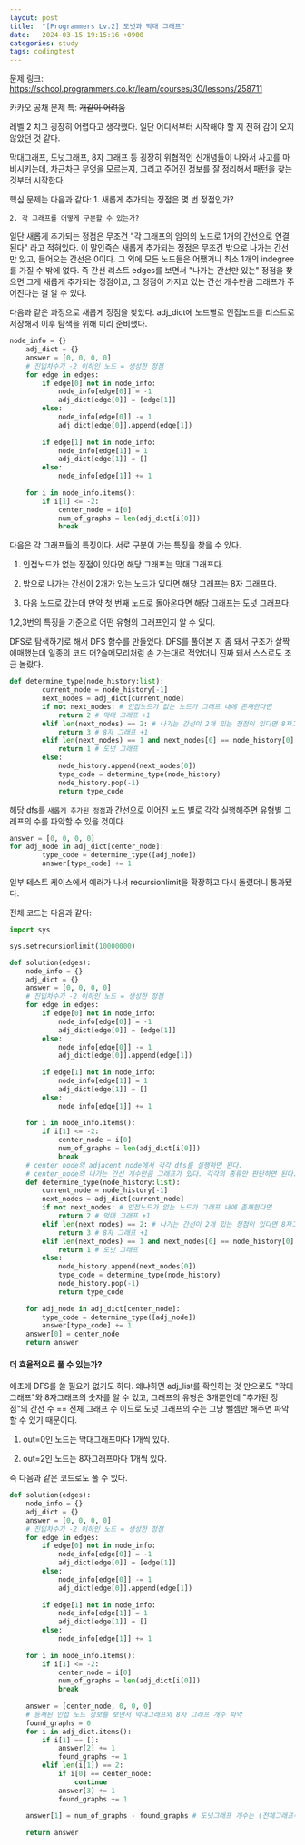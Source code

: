 ```yaml
---
layout: post
title:  "[Programmers Lv.2] 도넛과 막대 그래프"
date:   2024-03-15 19:15:16 +0900
categories: study
tags: codingtest 
---
```

문제 링크: https://school.programmers.co.kr/learn/courses/30/lessons/258711

카카오 공채 문제 특: ~~개같이 어려움~~

레벨 2 치고 굉장히 어렵다고 생각했다. 일단 어디서부터 시작해야 할 지 전혀 감이 오지 않았던 것 같다. 

막대그래프, 도넛그래프, 8자 그래프 등 굉장히 위협적인 신개념들이 나와서 사고를 마비시키는데, 차근차근 무엇을 모르는지, 그리고 주어진 정보를 잘 정리해서 패턴을 찾는 것부터 시작한다. 

핵심 문제는 다음과 같다:
    1. 새롭게 추가되는 정점은 몇 번 정점인가?

    2. 각 그래프를 어떻게 구분할 수 있는가?

일단 새롭게 추가되는 정점은 무조건 "각 그래프의 임의의 노드로 1개의 간선으로 연결된다" 라고 적혀있다. 이 말인즉슨 새롭게 추가되는 정점은 무조건 밖으로 나가는 간선만 있고, 들어오는 간선은 0이다. 그 외에 모든 노드들은 어쨌거나 최소 1개의 indegree를 가질 수 밖에 없다. 
즉 간선 리스트 edges를 보면서 "나가는 간선만 있는" 정점을 찾으면 그게 새롭게 추가되는 정점이고, 그 정점이 가지고 있는 간선 개수만큼 그래프가 주어진다는 걸 알 수 있다.

다음과 같은 과정으로 새롭게 정점을 찾았다.
adj_dict에 노드별로 인접노드를 리스트로 저장해서 이후 탐색을 위해 미리 준비했다. 

```python 
node_info = {}
    adj_dict = {}
    answer = [0, 0, 0, 0]
    # 진입차수가 -2 이하인 노드 = 생성한 정점 
    for edge in edges:
        if edge[0] not in node_info:
            node_info[edge[0]] = -1
            adj_dict[edge[0]] = [edge[1]]
        else: 
            node_info[edge[0]] -= 1
            adj_dict[edge[0]].append(edge[1])
            
        if edge[1] not in node_info:
            node_info[edge[1]] = 1
            adj_dict[edge[1]] = []
        else:
            node_info[edge[1]] += 1
                                            
    for i in node_info.items():
        if i[1] <= -2:
            center_node = i[0]
            num_of_graphs = len(adj_dict[i[0]])
            break
```

다음은 각 그래프들의 특징이다. 서로 구분이 가는 특징을 찾을 수 있다. 

1. 인접노드가 없는 정점이 있다면 해당 그래프는 막대 그래프다.

2. 밖으로 나가는 간선이 2개가 있는 노드가 있다면 해당 그래프는 8자 그래프다. 

3. 다음 노드로 갔는데 만약 첫 번째 노드로 돌아온다면 해당 그래프는 도넛 그래프다. 

1,2,3번의 특징을 기준으로 어떤 유형의 그래프인지 알 수 있다.

DFS로 탐색하기로 해서 DFS 함수를 만들었다. DFS를 풀어본 지 좀 돼서 구조가 살짝 애매했는데 일종의 코드 머?슬메모리처럼 손 가는대로 적었더니 진짜 돼서 스스로도 조금 놀랐다. 

```python 
def determine_type(node_history:list):
        current_node = node_history[-1]
        next_nodes = adj_dict[current_node]
        if not next_nodes: # 인접노드가 없는 노드가 그래프 내에 존재한다면
            return 2 # 막대 그래프 +1
        elif len(next_nodes) == 2: # 나가는 간선이 2개 있는 정점이 있다면 8자그래프
            return 3 # 8자 그래프 +1
        elif len(next_nodes) == 1 and next_nodes[0] == node_history[0]:
            return 1 # 도넛 그래프
        else:
            node_history.append(next_nodes[0])
            type_code = determine_type(node_history)
            node_history.pop(-1)
            return type_code
```
해당 dfs를 `새롭게 추가된 정점`과 간선으로 이어진 노드 별로 각각 실행해주면 유형별 그래프의 수를 파악할 수 있을 것이다. 

```python 
answer = [0, 0, 0, 0]
for adj_node in adj_dict[center_node]:
        type_code = determine_type([adj_node])
        answer[type_code] += 1
```

일부 테스트 케이스에서 에러가 나서 recursionlimit을 확장하고 다시 돌렸더니 통과됐다. 

전체 코드는 다음과 같다:
```python 
import sys

sys.setrecursionlimit(10000000)

def solution(edges):
    node_info = {}
    adj_dict = {}
    answer = [0, 0, 0, 0]
    # 진입차수가 -2 이하인 노드 = 생성한 정점 
    for edge in edges:
        if edge[0] not in node_info:
            node_info[edge[0]] = -1
            adj_dict[edge[0]] = [edge[1]]
        else: 
            node_info[edge[0]] -= 1
            adj_dict[edge[0]].append(edge[1])
            
        if edge[1] not in node_info:
            node_info[edge[1]] = 1
            adj_dict[edge[1]] = []
        else:
            node_info[edge[1]] += 1
                                            
    for i in node_info.items():
        if i[1] <= -2:
            center_node = i[0]
            num_of_graphs = len(adj_dict[i[0]])
            break
    # center_node의 adjacent node에서 각각 dfs를 실행하면 된다. 
    # center_node의 나가는 간선 개수만큼 그래프가 있다. 각각의 종류만 판단하면 된다.
    def determine_type(node_history:list):
        current_node = node_history[-1]
        next_nodes = adj_dict[current_node]
        if not next_nodes: # 인접노드가 없는 노드가 그래프 내에 존재한다면
            return 2 # 막대 그래프 +1
        elif len(next_nodes) == 2: # 나가는 간선이 2개 있는 정점이 있다면 8자그래프
            return 3 # 8자 그래프 +1
        elif len(next_nodes) == 1 and next_nodes[0] == node_history[0]:
            return 1 # 도넛 그래프
        else:
            node_history.append(next_nodes[0])
            type_code = determine_type(node_history)
            node_history.pop(-1)
            return type_code
        
    for adj_node in adj_dict[center_node]:
        type_code = determine_type([adj_node])
        answer[type_code] += 1
    answer[0] = center_node
    return answer
```

#### 더 효율적으로 풀 수 있는가?

애초에 DFS를 쓸 필요가 없기도 하다. 왜냐하면 adj_list를 확인하는 것 만으로도 "막대 그래프"와 8자그래프의 숫자를 알 수 있고,
그래프의 유형은 3개뿐인데 "추가된 정점"의 간선 수 == 전체 그래프 수 이므로 도넛 그래프의 수는 그냥 뺄셈만 해주면 파악할 수 있기 때문이다. 

1. out=0인 노드는 막대그래프마다 1개씩 있다.

2. out=2인 노드는 8자그래프마다 1개씩 있다.

즉 다음과 같은 코드로도 풀 수 있다. 

```python
def solution(edges):
    node_info = {}
    adj_dict = {}
    answer = [0, 0, 0, 0]
    # 진입차수가 -2 이하인 노드 = 생성한 정점 
    for edge in edges:
        if edge[0] not in node_info:
            node_info[edge[0]] = -1
            adj_dict[edge[0]] = [edge[1]]
        else: 
            node_info[edge[0]] -= 1
            adj_dict[edge[0]].append(edge[1])
            
        if edge[1] not in node_info:
            node_info[edge[1]] = 1
            adj_dict[edge[1]] = []
        else:
            node_info[edge[1]] += 1
                                            
    for i in node_info.items():
        if i[1] <= -2:
            center_node = i[0]
            num_of_graphs = len(adj_dict[i[0]])
            break
    
    answer = [center_node, 0, 0, 0]
    # 등재된 인접 노드 정보를 보면서 막대그래프와 8자 그래프 개수 파악
    found_graphs = 0
    for i in adj_dict.items():
        if i[1] == []:
            answer[2] += 1
            found_graphs += 1
        elif len(i[1]) == 2:
            if i[0] == center_node:
                continue
            answer[3] += 1
            found_graphs += 1
           
    answer[1] = num_of_graphs - found_graphs # 도넛그래프 개수는 (전체그래프수 - 막대그래프수 - 8자그래프수) 이다. 
    
    return answer            
```

    